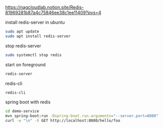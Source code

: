 https://nagcloudlab.notion.site/Redis-81969281b87a4c75846ee38c1ee11409?pvs=4

install redis-server in ubuntu

```bash
sudo apt update
sudo apt install redis-server
```

stop redis-server

```bash
sudo systemctl stop redis
```

start on foreground

```bash
redis-server
```

redis-cli

```bash
redis-cli
```

spring boot with redis

```bash
cd demo-service
mvn spring-boot:run -Dspring-boot.run.arguments="--server.port=8080"
curl -w "\n" -X GET http://localhost:8080/hello/foo
```
